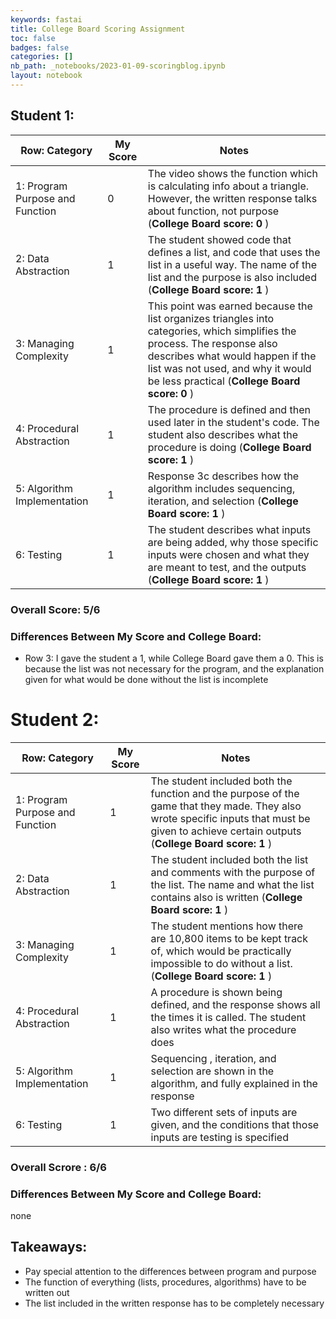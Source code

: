 ```yaml
---
keywords: fastai
title: College Board Scoring Assignment
toc: false
badges: false
categories: []
nb_path: _notebooks/2023-01-09-scoringblog.ipynb
layout: notebook
---
```


<!--
#################################################
### THIS FILE WAS AUTOGENERATED! DO NOT EDIT! ###
#################################################
# file to edit: _notebooks/2023-01-09-scoringblog.ipynb
-->

<div class="container" id="notebook-container">
        
<div class="cell border-box-sizing text_cell rendered"><div class="inner_cell">
<div class="text_cell_render border-box-sizing rendered_html">
<h2 id="Student-1:">Student 1:<a class="anchor-link" href="#Student-1:"> </a></h2><table>
<thead><tr>
<th>Row: Category</th>
<th>My Score</th>
<th>Notes</th>
</tr>
</thead>
<tbody>
<tr>
<td>1: Program Purpose and Function</td>
<td>0</td>
<td>The video shows the function which is calculating info about a triangle. However, the written response talks about function, not purpose (<strong>College Board score: 0 </strong>)</td>
</tr>
<tr>
<td>2: Data Abstraction</td>
<td>1</td>
<td>The student showed code that defines a list, and code that uses the list in a useful way. The name of the list and the purpose is also included (<strong>College Board score: 1 </strong>)</td>
</tr>
<tr>
<td>3: Managing Complexity</td>
<td>1</td>
<td>This point was earned because the list organizes triangles into categories, which simplifies the process. The response also describes what would happen if the list was not used, and why it would be less practical (<strong>College Board score: 0 </strong>)</td>
</tr>
<tr>
<td>4: Procedural Abstraction</td>
<td>1</td>
<td>The procedure is defined and then used later in the student's code. The student also describes what the procedure is doing (<strong>College Board score: 1 </strong>)</td>
</tr>
<tr>
<td>5: Algorithm Implementation</td>
<td>1</td>
<td>Response 3c describes how the algorithm includes sequencing, iteration, and selection (<strong>College Board score: 1 </strong>)</td>
</tr>
<tr>
<td>6: Testing</td>
<td>1</td>
<td>The student describes what inputs are being added, why those specific inputs were chosen and what they are meant to test, and the outputs (<strong>College Board score: 1 </strong>)</td>
</tr>
</tbody>
</table>
<h3 id="Overall-Score:-5/6">Overall Score: 5/6<a class="anchor-link" href="#Overall-Score:-5/6"> </a></h3><h3 id="Differences-Between-My-Score-and-College-Board:">Differences Between My Score and College Board:<a class="anchor-link" href="#Differences-Between-My-Score-and-College-Board:"> </a></h3><ul>
<li>Row 3: I gave the student a 1, while College Board gave them a 0. This is because the list was not necessary for the program, and the explanation given for what would be done without the list is incomplete </li>
</ul>

</div>
</div>
</div>
<div class="cell border-box-sizing text_cell rendered"><div class="inner_cell">
<div class="text_cell_render border-box-sizing rendered_html">
<h1 id="Student-2:">Student 2:<a class="anchor-link" href="#Student-2:"> </a></h1><table>
<thead><tr>
<th>Row: Category</th>
<th>My Score</th>
<th>Notes</th>
</tr>
</thead>
<tbody>
<tr>
<td>1: Program Purpose and Function</td>
<td>1</td>
<td>The student included both the function and the purpose of the game that they made. They also wrote specific inputs that must be given to achieve certain outputs (<strong>College Board score: 1 </strong>)</td>
</tr>
<tr>
<td>2: Data Abstraction</td>
<td>1</td>
<td>The student included both the list and comments with the purpose of the list. The name and what the list contains also is written (<strong>College Board score: 1 </strong>)</td>
</tr>
<tr>
<td>3: Managing Complexity</td>
<td>1</td>
<td>The student mentions how there are 10,800 items to be kept track of, which would be practically impossible to do without a list.  (<strong>College Board score: 1 </strong>)</td>
</tr>
<tr>
<td>4: Procedural Abstraction</td>
<td>1</td>
<td>A procedure is shown being defined, and the response shows all the times it is called. The student also writes what the procedure does</td>
</tr>
<tr>
<td>5: Algorithm Implementation</td>
<td>1</td>
<td>Sequencing , iteration, and selection are shown in the algorithm, and fully explained in the response</td>
</tr>
<tr>
<td>6: Testing</td>
<td>1</td>
<td>Two different sets of inputs are given, and the conditions that those inputs are testing is specified</td>
</tr>
</tbody>
</table>
<h3 id="Overall-Scrore-:-6/6">Overall Scrore : 6/6<a class="anchor-link" href="#Overall-Scrore-:-6/6"> </a></h3><h3 id="Differences-Between-My-Score-and-College-Board:">Differences Between My Score and College Board:<a class="anchor-link" href="#Differences-Between-My-Score-and-College-Board:"> </a></h3><p>none</p>

</div>
</div>
</div>
<div class="cell border-box-sizing text_cell rendered"><div class="inner_cell">
<div class="text_cell_render border-box-sizing rendered_html">
<h2 id="Takeaways:">Takeaways:<a class="anchor-link" href="#Takeaways:"> </a></h2><ul>
<li>Pay special attention to the differences between program and purpose</li>
<li>The function of everything (lists, procedures, algorithms) have to be written out </li>
<li>The list included in the written response has to be completely necessary</li>
</ul>

</div>
</div>
</div>
</div>
 

